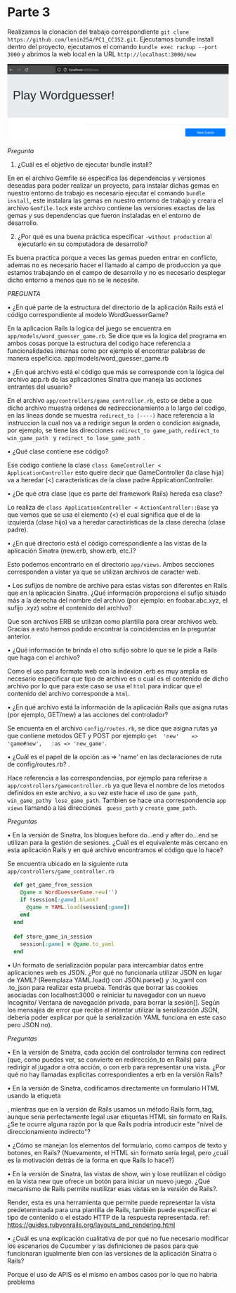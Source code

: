 # Parte 3
Realizamos la clonacion del trabajo correspondiente ```git clone https://github.com/lenin254/PC1_CC3S2.git```. Ejecutamos bundle install dentro del proyecto, ejecutamos el comando ```bundle exec rackup --port 3000``` y abrimos la web local en la URL ```http://localhost:3000/new```

![](https://github.com/Kinartb/CC3S2/blob/main/ExamenParcial/Imagenes/aux1.png)

*Pregunta*

1. ¿Cuál es el objetivo de ejecutar bundle install?

En en el archivo Gemfile se especifica las dependencias y versiones deseadas para poder realizar un proyecto, para instalar dichas gemas en nuestro entorno de trabajo es necesario ejecutar el comando ```bundle install```, este instalara las gemas en nuestro entorno de trabajo y creara el archivo ```Gemfile.lock``` este archivo contiene las versiones exactas de las gemas y sus dependencias que fueron instaladas en el entorno
de desarrollo. 

2. ¿Por qué es una buena práctica especificar ``` -without production ``` al ejecutarlo en su computadora de desarrollo?

Es buena practica porque a veces las gemas pueden entrar en conflicto, ademas no es necesario hacer el llamado al campo de produccion ya que estamos trabajando en el campo de desarrollo y no es necesario desplegar dicho entorno a menos que no se le necesite. 

*PREGUNTA*

  • ¿En qué parte de la estructura del directorio de la aplicación Rails está el código correspondiente al modelo WordGuesserGame?

En la aplicacion Rails la logica del juego se encuentra en ```app/models/word_guesser_game.rb```. Se dice que es la logica del programa en ambos cosas porque la estructura del codigo hace referencia a funcionalidades internas como por ejemplo el encontrar palabras de manera espeficica. app/models/word_guesser_game.rb
  
  • ¿En qué archivo está el código que más se corresponde con la lógica del archivo app.rb de las aplicaciones Sinatra que maneja las acciones entrantes del usuario?

En el archivo ```app/controllers/game_controller.rb```, esto se debe a que dicho archivo muestra ordenes de redireccionamiento a lo largo del codigo, en las lineas donde se muestra ```redirect_to (----)``` hace referencia a la instruccion la cual nos va a redirigir segun la orden o condicion asignada, por ejemplo, se tiene las direcciones ```redirect_to game_path```, ```redirect_to win_game_path ``` y ```redirect_to lose_game_path ```.
  
  • ¿Qué clase contiene ese código?

Ese codigo contiene la clase ```class GameController < ApplicationController``` esto queire decir que GameController (la clase hija) va a heredar (<) caracteristicas de la clase padre ApplicationController.
  
  • ¿De qué otra clase (que es parte del framework Rails) hereda esa clase?

Lo realiza de ```class ApplicationController < ActionController::Base``` ya que vemos que se usa el elemento (<) el cual significa que el de la izquierda (clase hijo) va a heredar caractiristicas de la clase derecha (clase padre). 

  • ¿En qué directorio está el código correspondiente a las vistas de la aplicación Sinatra (new.erb, show.erb, etc.)?

Esto podemos encontrarlo en el directorio ```app/views```. Ambos secciones corresponden a vistar ya que se utilizan archivos de caracter web. 
  
  • Los sufijos de nombre de archivo para estas vistas son diferentes en Rails que en la aplicación Sinatra. ¿Qué información proporciona el sufijo situado más a la derecha del nombre del archivo (por ejemplo: en foobar.abc.xyz, el sufijo .xyz) sobre el contenido del archivo?

Que son archivos ERB se utilizan como plantilla para crear archivos web. Gracias a esto hemos podido encontrar la coincidencias en la preguntar anterior.
  
  • ¿Qué información te brinda el otro sufijo sobre lo que se le pide a Rails que haga con el archivo?

Como el uso para formato web con la indexion .erb es muy amplia es necesario especificar que tipo de archivo es o cual es el contenido de dicho archivo por lo que para este caso se usa el ```html``` para indicar que el contenido del archivo corresponde a ```html```.

  • ¿En qué archivo está la información de la aplicación Rails que asigna rutas (por ejemplo, GET/new) a las acciones del controlador?

Se encuenta en el archivo ```config/routes.rb```, se dice que asigna rutas ya que contiene metodos GET y POST por ejemplo ```get  'new'    => 'game#new',   :as => 'new_game'```.
  
  • ¿Cuál es el papel de la opción :as => 'name' en las declaraciones de ruta de config/routes.rb? .

Hace referencia a las correspondencias, por ejemplo para referirse a ```app/controllers/gamecontroller.rb``` ya que lleva el nombre de los metodos definidos en este archivo, a su vez este hace el uso de ```game path```, ```win_game_path```y``` lose_game_path```. Tambien se hace una correspondencia ```app views``` llamando a las direcciones ``` guess_path``` y ```create_game_path```.

*Preguntas*

  • En la versión de Sinatra, los bloques before do...end y after do...end se utilizan para la gestión de sesiones. ¿Cuál es el equivalente más cercano en esta aplicación Rails y en qué archivo encontramos el código que lo hace?
  
Se encuentra ubicado en la siguiente ruta ```app/controllers/game_controller.rb```

```ruby
  def get_game_from_session
    @game = WordGuesserGame.new('')
    if !session[:game].blank?
      @game = YAML.load(session[:game])
    end
  end

  def store_game_in_session
    session[:game] = @game.to_yaml
  end
```
  
  • Un formato de serialización popular para intercambiar datos entre aplicaciones web es JSON. ¿Por qué no funcionaría utilizar JSON en lugar de YAML? (Reemplaza YAML.load() con JSON.parse() y .to_yaml con .to_json para realizar esta prueba. Tendrás que borrar las cookies asociadas con localhost:3000 o reiniciar tu navegador con un nuevo Incognito/ Ventana de navegación privada, para borrar la sesión[]. Según los mensajes de error que recibe al intentar utilizar la serialización JSON, debería poder explicar por qué la serialización YAML funciona en este caso pero JSON no).

*Preguntas*

  • En la versión de Sinatra, cada acción del controlador termina con redirect (que, como puedes ver, se convierte en redirección_to en Rails) para redirigir al jugador a otra acción, o con erb para representar una vista. ¿Por qué no hay llamadas explícitas correspondientes a erb en la versión Rails? 

  
  
  • En la versión de Sinatra, codificamos directamente un formulario HTML usando la etiqueta <form>, mientras que en la versión de Rails usamos un método Rails form_tag, aunque sería perfectamente legal usar etiquetas HTML <form> sin formato en Rails. ¿Se te ocurre alguna razón por la que Rails podría introducir este "nivel de direccionamiento indirecto"?
  
  
  • ¿Cómo se manejan los elementos del formulario, como campos de texto y botones, en Rails? (Nuevamente, el HTML sin formato sería legal, pero ¿cuál es la motivación detrás de la forma en que Rails lo hace?)

  
  • En la versión de Sinatra, las vistas de show, win y lose reutilizan el código en la vista new que ofrece un botón para iniciar un nuevo juego. ¿Qué mecanismo de Rails permite reutilizar esas vistas en la versión de Rails?.

Render, esta es una herramienta que permite puede representar la vista predeterminada para una plantilla de Rails, también puede especificar el tipo de contenido o el estado HTTP de la respuesta representada. ref: https://guides.rubyonrails.org/layouts_and_rendering.html

  • ¿Cuál es una explicación cualitativa de por qué no fue necesario modificar los escenarios de Cucumber y las definiciones de pasos para que funcionaran igualmente bien con las versiones de la aplicación Sinatra o Rails? 

Porque el uso de APIS es el mismo en ambos casos por lo que no habria problema
  
